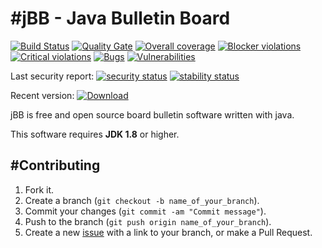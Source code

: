 #jBB - Java Bulletin Board
=================================
[![Build Status](http://vps289371.ovh.net:8000/buildStatus/icon?job=jBB-build-feature_update-dependencies_0.11.0_20180502)](http://vps289371.ovh.net:8000/job/jBB-build-feature_update-dependencies_0.11.0_20180502/)
[![Quality Gate](https://sonarcloud.io/api/badges/gate?key=org.jbb:jbb-parent:0.11.0-update-dependencies-SNAPSHOT)](https://sonarcloud.io/dashboard?id=org.jbb%3Ajbb-parent%3A0.11.0-update-dependencies-SNAPSHOT)
[![Overall coverage](https://sonarcloud.io/api/badges/measure?key=org.jbb:jbb-parent:0.11.0-update-dependencies-SNAPSHOT&metric=coverage&blinking=true)](https://sonarcloud.io/dashboard?id=org.jbb%3Ajbb-parent%3A0.11.0-update-dependencies-SNAPSHOT)
[![Blocker violations](https://sonarcloud.io/api/badges/measure?key=org.jbb:jbb-parent:0.11.0-update-dependencies-SNAPSHOT&metric=blocker_violations&blinking=true)](https://sonarcloud.io/dashboard?id=org.jbb%3Ajbb-parent%3A0.11.0-update-dependencies-SNAPSHOT)
[![Critical violations](https://sonarcloud.io/api/badges/measure?key=org.jbb:jbb-parent:0.11.0-update-dependencies-SNAPSHOT&metric=critical_violations&blinking=true)](https://sonarcloud.io/dashboard?id=org.jbb%3Ajbb-parent%3A0.11.0-update-dependencies-SNAPSHOT)
[![Bugs](https://sonarcloud.io/api/badges/measure?key=org.jbb:jbb-parent:0.11.0-update-dependencies-SNAPSHOT&metric=bugs&blinking=true)](https://sonarcloud.io/dashboard?id=org.jbb%3Ajbb-parent%3A0.11.0-update-dependencies-SNAPSHOT)
[![Vulnerabilities](https://sonarcloud.io/api/badges/measure?key=org.jbb:jbb-parent:0.11.0-update-dependencies-SNAPSHOT&metric=vulnerabilities&blinking=true)](https://sonarcloud.io/dashboard?id=org.jbb%3Ajbb-parent%3A0.11.0-update-dependencies-SNAPSHOT)

Last security report: 
[![security status](https://www.meterian.com/badge/gh/jbb-project/jbb/security)](https://www.meterian.com/report/gh/jbb-project/jbb)
[![stability status](https://www.meterian.com/badge/gh/jbb-project/jbb/stability)](https://www.meterian.com/report/gh/jbb-project/jbb)

Recent version: [ ![Download](https://api.bintray.com/packages/project-jbb/jbb-releases/jBB/images/download.svg) ](https://bintray.com/project-jbb/jbb-releases/jBB/_latestVersion)

jBB is free and open source board bulletin software written with java.


This software requires **JDK 1.8** or higher.

#Contributing
------------

1. Fork it.
2. Create a branch (`git checkout -b name_of_your_branch`).
3. Commit your changes (`git commit -am "Commit message"`).
4. Push to the branch (`git push origin name_of_your_branch`).
5. Create a new [issue](https://github.com/jbb-project/jbb/issues/new) with a link to your branch, or make a Pull Request.
